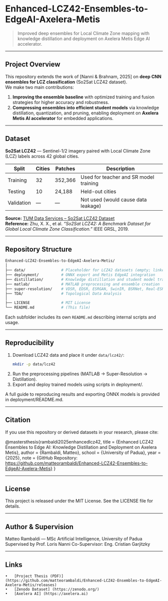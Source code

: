 # Enhanced-LCZ42-Ensembles-to-EdgeAI-Axelera-Metis

> Improved deep ensembles for Local Climate Zone mapping with knowledge distillation and deployment on Axelera Metis Edge AI accelerator.

---

## Project Overview
This repository extends the work of [Nanni & Brahnam, 2025] on **deep CNN ensembles for LCZ classification** (So2Sat LCZ42 dataset).  
We make two main contributions:
1. **Improving the ensemble baseline** with optimized training and fusion strategies for higher accuracy and robustness.  
2. **Compressing ensembles into efficient student models** via knowledge distillation, quantization, and pruning, enabling deployment on **Axelera Metis AI accelerator** for embedded applications.

---

## Dataset

**So2Sat LCZ42** — Sentinel-1/2 imagery paired with Local Climate Zone (LCZ) labels across 42 global cities.

| Split | Cities | Patches | Description |
|--------|---------|----------|--------------|
| Training | 32 | 352,366 | Used for teacher and SR model training |
| Testing | 10 | 24,188 | Held-out cities |
| Validation | — | — | Not used (would cause data leakage) |

**Source:** [TUM Data Services – So2Sat LCZ42 Dataset](https://dataserv.ub.tum.de/index.php/s/m1483140)  
**Reference:** Zhu, X. X., et al. *“So2Sat LCZ42: A Benchmark Dataset for Global Local Climate Zone Classification.”* IEEE GRSL, 2019.

---

## Repository Structure

```bash
Enhanced-LCZ42-Ensembles-to-EdgeAI-Axelera-Metis/
│
├── data/                # Placeholder for LCZ42 datasets (empty; linked via Zenodo)
├── deployment/          # ONNX export and Metis EdgeAI integration
├── distillation/        # Knowledge distillation and student model training
├── matlab/              # MATLAB preprocessing and ensemble creation
├── super-resolution/    # VDSR, EDSR, ESRGAN, SwinIR, BSRNet, Real-ESRGAN pipelines
├── TDA/                 # Topological Data Analysis
│
├── LICENSE              # MIT License
└── README.md            # (This file)
```

Each subfolder includes its own `README.md` describing internal scripts and usage.

---

## Reproducibility

1. Download LCZ42 data and place it under `data/lcz42/`:
   ```bash
   mkdir -p data/lcz42
2.	Run the preprocessing pipelines (MATLAB → Super-Resolution → Distillation).
3.	Export and deploy trained models using scripts in deployment/.

A full guide to reproducing results and exporting ONNX models is provided in
deployment/README.md.

---

## Citation

If you use this repository or derived datasets in your research, please cite:

@mastersthesis{rambaldi2025enhancedlcz42,
  title        = {Enhanced LCZ42 Ensembles to Edge AI: Knowledge Distillation and Deployment on Axelera Metis},
  author       = {Rambaldi, Matteo},
  school       = {University of Padua},
  year         = {2025},
  note         = {GitHub Repository: https://github.com/matteorambaldi/Enhanced-LCZ42-Ensembles-to-EdgeAI-Axelera-Metis}
}

---

## License

This project is released under the MIT License.
See the LICENSE file for details.

---

## Author & Supervision

Matteo Rambaldi — MSc Artificial Intelligence, University of Padua
Supervised by Prof. Loris Nanni
Co-Supervisor: Eng. Cristian Garjitzky

---

## Links
	•	[Project Thesis (PDF)] (https://github.com/matteorambaldi/Enhanced-LCZ42-Ensembles-to-EdgeAI-Axelera-Metis/releases)
	•	[Zenodo Dataset] (https://zenodo.org/)
	•	[Axelera AI] (https://axelera.ai)
